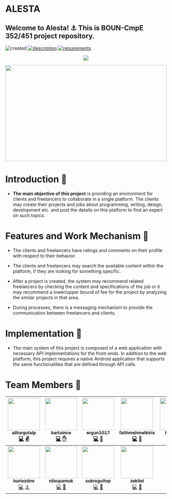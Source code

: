 # ALESTA
## Welcome to Alesta! :anchor: This is BOUN-CmpE 352/451 project repository.

![created](https://img.shields.io/badge/Created-February%2C%202018-ff69b4.svg?style=for-the-badge)
[![description](https://img.shields.io/badge/Description-page-green.svg?style=for-the-badge)](https://github.com/bounswe/bounswe2018group2/wiki/Project-Description)
[![requirements](https://img.shields.io/badge/Project-Requirements-red.svg?style=for-the-badge)](https://github.com/bounswe/bounswe2018group2/wiki/Project-Requirements)
<p align="center"><img src="https://raw.githubusercontent.com/bounswe/bounswe2018group2/master/logo.jpeg"></p>
<p align="center"><img width=100% height=300px src="https://media.giphy.com/media/11WYpnf4aKECqY/giphy.gif" width="400"></p>

# Introduction 📝

* **The main objective of this project** is providing an environment for clients and freelancers to collaborate in a single platform. The clients may create their projects and jobs about programming, writing, design, development etc. and post the details on this platform to find an expert on such topics.


# Features and Work Mechanism 🚀

*  The clients and freelancers have ratings and comments on their profile with respect to their behavior.

*  The clients and freelancers may search the available content within the platform, if they are looking for something specific.

*  After a project is created, the system may recommend related freelancers by checking the content and specifications of the job or it may recommend a lower/upper bound of fee for the project by analyzing the similar projects in that area. 

*  During processes, there is a messaging mechanism to provide the communication between freelancers and clients.


# Implementation 📲

* The main system of this project is composed of a web application with necessary API implementations for the front-ends. In addition to the web platform, this project requires a native Android application that supports the same functionalities that are defined through API calls.


# Team Members 👥

| [<img src="https://avatars2.githubusercontent.com/u/16939484?s=400&v=4" width="100px;"/><br /><sub><b>aliturgutalp</b></sub>](https://github.com/aliturgutalp)<br />[💻](https://github.com/bounswe/bounswe2018group2/issues?utf8=%E2%9C%93&q=author%3Aaliturgutalp "Issues") [✌️](https://github.com/bounswe/bounswe2018group2/wiki/aliturgutalp "introduction") | [<img src="https://avatars0.githubusercontent.com/u/10896702?s=400&v=4" width="100px;"/><br /><sub><b>bartuince</b></sub>](https://github.com/bartuinceQR)<br />[💻](https://github.com/bounswe/bounswe2018group2/issues?utf8=%E2%9C%93&q=author%3Abartuince "Issiues") [✋](https://github.com/bounswe/bounswe2018group2/wiki/Bartu-%C4%B0nce "introduction") | [<img src="https://avatars1.githubusercontent.com/u/5107440?s=400&v=4" width="100px;"/><br /><sub><b>ergun1017 </b></sub>](https://github.com/ergun1017)<br />[💻](https://github.com/bounswe/bounswe2018group2/issues?utf8=%E2%9C%93&q=author%3Aergun1017 "Issues") [🚀](https://github.com/bounswe/bounswe2018group2/wiki/Erg%C3%BCn-Erdo%C4%9Fmu%C5%9F "introduction") | [<img src="https://avatars3.githubusercontent.com/u/22802408?s=400&v=4" width="100px;"/><br /><sub><b>fatihmehmetkiris</b></sub>](https://github.com/fatihmehmetkiris)<br />[💻](https://github.com/bounswe/bounswe2018group2/issues?utf8=%E2%9C%93&q=author%3Afatihmehmetkiris "Issues") [👋](https://github.com/bounswe/bounswe2018group2/wiki/Fatih-Mehmet-Kiri%C5%9F "introduction") | [<img src="https://avatars3.githubusercontent.com/u/32196747?s=400&v=4" width="100px;"/><br /><sub><b>haruneren</b></sub>](https://github.com/harun-eren-2015400072)<br />[💻](https://github.com/bounswe/bounswe2018group2/issues?utf8=%E2%9C%93&q=author%3Aharuneren "Issues") [✈️](https://github.com/bounswe/bounswe2018group2/wiki/haruneren "introduction") |
| :---: | :---: | :---: | :---: | :---: |
| [<img src="https://avatars3.githubusercontent.com/u/34218732?s=400&v=4" width="100px;"/><br /><sub><b>huriozdmr</b></sub>](https://github.com/huriozdmr)<br />[💻](https://github.com/bounswe/bounswe2018group2/issues?utf8=%E2%9C%93&q=author%3Ahuriozdmr "Issues") [⚓️](https://github.com/bounswe/bounswe2018group2/wiki/huriozdmr "introduction") | [<img src="https://avatars3.githubusercontent.com/u/36169809?s=400&v=4" width="100px;"/><br /><sub><b>nilsupamuk</b></sub>](https://github.com/nilsupamuk)<br />[💻](https://github.com/bounswe/bounswe2018group2/issues?utf8=%E2%9C%93&q=author%3Anilsupamuk "Issiues") [🎊](https://github.com/bounswe/bounswe2018group2/wiki/Nilsu-Pamuk "introduction") | [<img src="https://avatars3.githubusercontent.com/u/24979306?s=400&v=4" width="100px;"/><br /><sub><b>sukrugultop </b></sub>](https://github.com/sukrugultop)<br />[💻](https://github.com/bounswe/bounswe2018group2/issues?utf8=%E2%9C%93&q=author%3Asukrugultop "Issues") [👐](https://github.com/bounswe/bounswe2018group2/wiki/%C5%9E%C3%BCkr%C3%BC-Can-G%C3%BCltop "introduction") | [<img src="https://avatars1.githubusercontent.com/u/25776420?s=400&v=4" width="100px;"/><br /><sub><b>zekitel</b></sub>](https://github.com/zekitel)<br />[💻](https://github.com/bounswe/bounswe2018group2/issues?utf8=%E2%9C%93&q=author%3Azekitel "Issues") [🙌](https://github.com/bounswe/bounswe2018group2/wiki/Zeki-TEL "introduction") |

